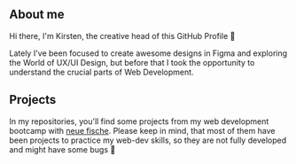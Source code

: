 ## About me

Hi there, 
I'm Kirsten, the creative head of this GitHub Profile 👋

Lately I've been focused to create awesome designs in Figma and exploring the World of UX/UI Design, but before that I took the opportunity to understand the crucial parts of Web Development. 

## Projects
In my repositories, you'll find some projects from my web development bootcamp with [neue fische](https://www.neuefische.de). Please keep in mind, that most of them have been projects to practice my web-dev skills, so they are not fully developed and might have some bugs 🐞  

